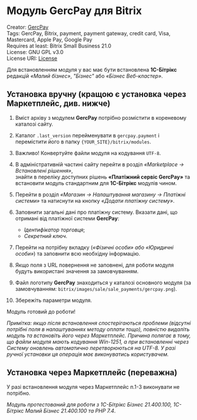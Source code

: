 # Модуль GercPay для Bitrix

Creator: [GercPay](https://gercpay.com.ua)<br>
Tags: GercPay, Bitrix, payment, payment gateway, credit card, Visa, Masterсard, Apple Pay, Google Pay<br>
Requires at least: Bitrix Small Business 21.0<br>
License: GNU GPL v3.0<br>
License URI: [License](https://opensource.org/licenses/GPL-3.0)

Для встановленням модуля у вас має бути встановлена **1С-Бітрікс** редакцій *«Малий бізнес»*, *"Бізнес"* або *«Бізнес Веб-кластер»*.

## Установка вручну (кращою є установка через Маркетплейс, див. нижче)

1. Вміст архіву з модулем **GercPay** потрібно розмістити в кореневому каталозі сайту.

2. Каталог `.last_version` перейменувати в `gercpay.payment` і перемістити його в папку `{YOUR_SITE}/bitrix/modules`.

3. Важливо! Конвертуйте файли модуля на кодування `UTF-8`.

4. В адміністративній частині сайту перейти в розділ *«Marketplace -> Встановлені рішення»*,<br>
знайти в переліку доступних рішень **«Платіжний сервіс GercPay»** та встановити модуль стандартним для **1С-Бітрікс** модулів чином.

5. Перейти в розділ *«Магазин -> Налаштування магазину -> Платіжні системи»* та натиснути на кнопку *«Додати платіжну систему»*.

6. Заповнити загальні дані про платіжну систему. Вказати дані, що отримані від платіжної системи **GercPay**:
   - *Ідентифікатор торговця*;
   - *Секретний ключ*.

7. Перейти на потрібну вкладку (*«Фізичні особи» або «Юридичні особи»*) та заповнити всю необхідну інформацію.

8. Якщо поля з URL повернення не заповнені, для роботи модуля будуть використані значення за замовчуванням.

9. Файл логотипу **GercPay** знаходиться у каталозі основного модуля (за замовчуванням: `bitrix/images/sale/sale_payments/gercpay.png`).

10. Збережіть параметри модуля.

Модуль готовий до роботи!

*Примітка: якщо після встановлення спостерігаються проблеми (відсутні потрібні поля в налаштуваннях методу оплати тощо), повністю видаліть модуль та встановіть його через Маркетплейс.
Причина полягає в тому, що файли модуля мають кодування Win-1251, а при встановленні через Систему оновлень автоматично перетворюються на UTF-8.
У разі ручної установки ця операція має виконуватись користувачем.*

## Установка через Маркетплейс (переважна)

У разі встановлення модуля через Маркетплейс п.1-3 виконувати не потрібно.

*Модуль протестований для роботи з 1С-Бітрікс Бізнес 21.400.100, 1С-Бітрікс Малий Бізнес 21.400.100 та PHP 7.4*.